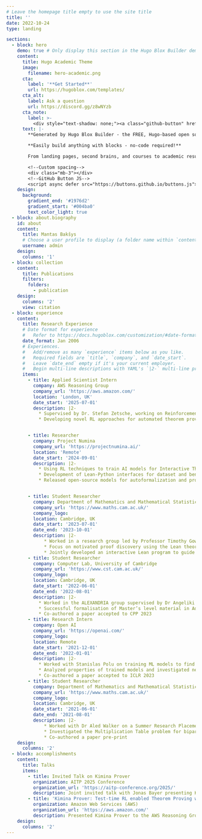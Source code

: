 ```yaml
---
# Leave the homepage title empty to use the site title
title: ''
date: 2022-10-24
type: landing

sections:
  - block: hero
    demo: true # Only display this section in the Hugo Blox Builder demo site
    content:
      title: Hugo Academic Theme
      image:
        filename: hero-academic.png
      cta:
        label: '**Get Started**'
        url: https://hugoblox.com/templates/
      cta_alt:
        label: Ask a question
        url: https://discord.gg/z8wNYzb
      cta_note:
        label: >-
          <div style="text-shadow: none;"><a class="github-button" href="https://github.com/HugoBlox/hugo-blox-builder" data-icon="octicon-star" data-size="large" data-show-count="true" aria-label="Star">Star Hugo Blox Builder</a></div><div style="text-shadow: none;"><a class="github-button" href="https://github.com/HugoBlox/theme-academic-cv" data-icon="octicon-star" data-size="large" data-show-count="true" aria-label="Star">Star the Academic template</a></div>
      text: |-
        **Generated by Hugo Blox Builder - the FREE, Hugo-based open source website builder trusted by 500,000+ sites.**

        **Easily build anything with blocks - no-code required!**

        From landing pages, second brains, and courses to academic resumés, conferences, and tech blogs.

        <!--Custom spacing-->
        <div class="mb-3"></div>
        <!--GitHub Button JS-->
        <script async defer src="https://buttons.github.io/buttons.js"></script>
    design:
      background:
        gradient_end: '#1976d2'
        gradient_start: '#004ba0'
        text_color_light: true
  - block: about.biography
    id: about
    content:
      title: Mantas Bakšys
      # Choose a user profile to display (a folder name within `content/authors/`)
      username: admin
    design:
      columns: '1'
  - block: collection
    content:
      title: Publications
      filters:
        folders:
          - publication
    design:
      columns: '2'
      view: citation
  - block: experience
    content:
      title: Research Experience
      # Date format for experience
      #   Refer to https://docs.hugoblox.com/customization/#date-format
      date_format: Jan 2006
      # Experiences.
      #   Add/remove as many `experience` items below as you like.
      #   Required fields are `title`, `company`, and `date_start`.
      #   Leave `date_end` empty if it's your current employer.
      #   Begin multi-line descriptions with YAML's `|2-` multi-line prefix.
      items:
        - title: Applied Scientist Intern
          company: AWS Reasoning Group
          company_url: 'https://aws.amazon.com/'
          location: 'London, UK'
          date_start: '2025-07-01'
          description: |2-
            * Supervised by Dr. Stefan Zetsche, working on Reinforcement Learning for program verification
            * Developing novel RL approaches for automated theorem proving and formal verification


        - title: Researcher
          company: Project Numina
          company_url: 'https://projectnumina.ai/'
          location: 'Remote'
          date_start: '2024-09-01'
          description: |2-
            * Using RL techniques to train AI models for Interactive Theorem Proving in Lean
            * Development of Lean-Python interfaces for dataset and benchmark creation and curation
            * Released open-source models for autoformalization and proving in Lean with state-of-the-art performance on the miniF2F benchmark


        - title: Student Researcher
          company: Department of Mathematics and Mathematical Statistics, University of Cambridge
          company_url: 'https://www.maths.cam.ac.uk/'
          company_logo:
          location: Cambridge, UK
          date_start: '2023-07-01'
          date_end: '2023-10-01'
          description: |2-
              * Worked in a research group led by Professor Timothy Gowers on automated theorem-proving
              * Focus on motivated proof discovery using the Lean theorem prover
              * Jointly developed an interactive Lean program to guide further research in human-oriented theorem proving
        - title: Student Researcher
          company: Computer Lab, University of Cambridge
          company_url: 'https://www.cst.cam.ac.uk/'
          company_logo:
          location: Cambridge, UK
          date_start: '2022-06-01'
          date_end: '2022-08-01'
          description: |2-
            * Worked in the ALEXANDRIA group supervised by Dr Angeliki Koutsoukou-Argyraki
            * Successful formalisation of Master’s level material in Additive Combinatorics including the Balog-Szemeredi-Gowers theorem
            * Co-authored a paper accepted to CPP 2023
        - title: Research Intern
          company: Open AI
          company_url: 'https://openai.com/'
          company_logo:
          location: Remote
          date_start: '2021-12-01'
          date_end: '2022-01-01'
          description: |2-
            * Worked with Stanislas Polu on training ML models to find formal proofs using the Lean theorem prover
            * Analyzed properties of trained models and investigated new research directions
            * Co-authored a paper accepted to ICLR 2023
        - title: Student Researcher
          company: Department of Mathematics and Mathematical Statistics, University of Cambridge
          company_url: 'https://www.maths.cam.ac.uk/'
          company_logo:
          location: Cambridge, UK
          date_start: '2021-06-01'
          date_end: '2021-08-01'
          description: |2-
              * Worked with Dr Aled Walker on a Summer Research Placement spanning 8 weeks
              * Investigated the Multiplication Table problem for bipartite graphs
              * Co-authored a paper pre-print
    design:
      columns: '2'
  - block: accomplishments
    content:
      title: Talks
      items:
        - title: Invited Talk on Kimina Prover
          organization: AITP 2025 Conference
          organization_url: 'https://aitp-conference.org/2025/'
          description: Joint invited talk with Jonas Bayer presenting Kimina Prover. Aussois, France, September 2025.
        - title: 'Kimina Prover: Test-time RL enabled Theorem Proving with Large Formal Reasoning Models'
          organization: Amazon Web Services (AWS)
          organization_url: 'https://aws.amazon.com/'
          description: Presented Kimina Prover to the AWS Reasoning Group. London, UK, August 2025.
    design:
      columns: '2'
---
```

